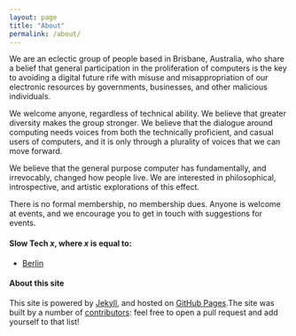 ```yaml
---
layout: page
title: "About"
permalink: /about/
---
```


We are an eclectic group of people based in Brisbane, Australia, who share a belief that general participation in the proliferation of computers is the key to avoiding a digital future rife with misuse and misappropriation of our electronic resources by governments, businesses, and other malicious individuals.

We welcome anyone, regardless of technical ability. We believe that greater diversity makes the group stronger. We believe that the dialogue around computing needs voices from both the technically proficient, and casual users of computers, and it is only through a plurality of voices that we can move forward.

We believe that the general purpose computer has fundamentally, and irrevocably, changed how people live. We are interested in philosophical, introspective, and artistic explorations of this effect.

There is no formal membership, no membership dues. Anyone is welcome at events, and we encourage you to get in touch with suggestions for events.


#### Slow Tech _x_, where _x_ is equal to:

- [Berlin](https://slowtechberlin.de/)

#### About this site<a name="site"></a>
This site is powered by [Jekyll](http://jekyllrb.com/), and hosted on [GitHub Pages](https://pages.github.com/).The site was built by a number of [contributors](https://github.com/slowtechbne/slowtechbne.github.io/graphs/contributors): feel free to open a pull request and add yourself to that list!
